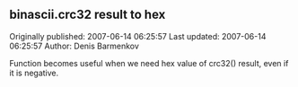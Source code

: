 ## binascii.crc32 result to hex

Originally published: 2007-06-14 06:25:57
Last updated: 2007-06-14 06:25:57
Author: Denis Barmenkov

Function becomes useful when we need hex value of crc32() result, even if it is negative.